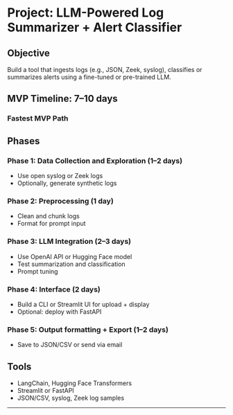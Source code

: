 # Project: LLM-Powered Log Summarizer + Alert Classifier

## Objective
Build a tool that ingests logs (e.g., JSON, Zeek, syslog), classifies or summarizes alerts using a fine-tuned or pre-trained LLM.

## MVP Timeline: 7–10 days
### Fastest MVP Path

## Phases
### Phase 1: Data Collection and Exploration (1–2 days)
- Use open syslog or Zeek logs
- Optionally, generate synthetic logs

### Phase 2: Preprocessing (1 day)
- Clean and chunk logs
- Format for prompt input

### Phase 3: LLM Integration (2–3 days)
- Use OpenAI API or Hugging Face model
- Test summarization and classification
- Prompt tuning

### Phase 4: Interface (2 days)
- Build a CLI or Streamlit UI for upload + display
- Optional: deploy with FastAPI

### Phase 5: Output formatting + Export (1–2 days)
- Save to JSON/CSV or send via email

## Tools
- LangChain, Hugging Face Transformers
- Streamlit or FastAPI
- JSON/CSV, syslog, Zeek log samples

---